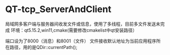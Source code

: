 # QT-tcp_ServerAndClient

局域网多客户端与服务器间收发文件或信息，使用了多线程，目前多文件发送未完成
环境：qt5.15.2,win11,cmake(需要修改cmakelist中qt安装路径）

端口设为了8000（消息）和8001（文件）
文件接收默认地址为当前应用程序所在路径，用的是QDir::currentPath();

